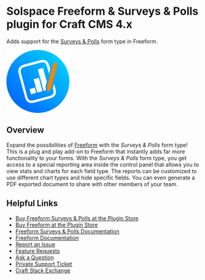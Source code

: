 # Solspace Freeform & Surveys & Polls plugin for Craft CMS 4.x

Adds support for the [Surveys & Polls](https://plugins.craftcms.com/freeform-surveys-polls) form type in Freeform.

![Freeform Surveys & Polls icon](packages/plugin/src/icon.svg)

## Overview

Expand the possibilities of [Freeform](https://plugins.craftcms.com/freeform) with the _Surveys & Polls_ form type! This is a plug and play add-on to Freeform that instantly adds far more functionality to your forms. With the _Surveys & Polls_ form type, you get access to a special reporting area inside the control panel that allows you to view stats and charts for each field type. The reports can be customized to use different chart types and hide specific fields. You can even generate a PDF exported document to share with other members of your team.

## Helpful Links

- [Buy Freeform Surveys & Polls at the Plugin Store](https://plugins.craftcms.com/freeform-surveys-polls)
- [Buy Freeform at the Plugin Store](https://plugins.craftcms.com/freeform)
- [Freeform Surveys & Polls Documentation](https://docs.solspace.com/craft/freeform/v4/form-types/surveys-polls)
- [Freeform Documentation](https://docs.solspace.com/craft/freeform/v4/)
- [Report an Issue](https://github.com/solspace/craft-freeform/issues)
- [Feature Requests](https://github.com/solspace/craft-freeform/discussions)
- [Ask a Question](https://github.com/solspace/craft-freeform/discussions)
- [Private Support Ticket](https://docs.solspace.com/craft/freeform/v4/support.html)
- [Craft Stack Exchange](https://craftcms.stackexchange.com/questions/tagged/solspace)